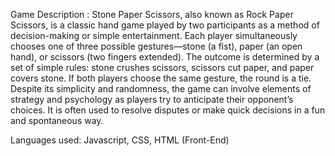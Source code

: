 Game Description :
Stone Paper Scissors, also known as Rock Paper Scissors, is a classic hand game played by two participants as a method of decision-making or simple entertainment. Each player simultaneously chooses one of three possible gestures—stone (a fist), paper (an open hand), or scissors (two fingers extended). The outcome is determined by a set of simple rules: stone crushes scissors, scissors cut paper, and paper covers stone. If both players choose the same gesture, the round is a tie. Despite its simplicity and randomness, the game can involve elements of strategy and psychology as players try to anticipate their opponent’s choices. It is often used to resolve disputes or make quick decisions in a fun and spontaneous way.

Languages used: Javascript, CSS, HTML (Front-End)

